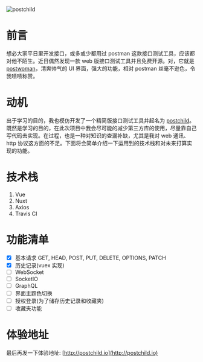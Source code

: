 ![postchild](https://socialify.git.ci/OLIVERgZzy/postchild/image?description=1&descriptionEditable=%E6%A8%A1%E4%BB%BF%20Postman%EF%BC%8C%E6%90%AD%E5%BB%BA%E4%BA%86%E4%B8%80%E4%B8%AA%E5%85%8D%E8%B4%B9%E5%A5%BD%E7%9C%8B%E7%9A%84%20API%20%E8%AF%B7%E6%B1%82%E6%9E%84%E5%BB%BA%E5%B7%A5%E5%85%B7%EF%BC%8C%E5%B8%AE%E5%8A%A9%E6%82%A8%E6%9B%B4%E9%AB%98%E6%95%88%E7%9A%84%E5%BC%80%E5%8F%91%E5%92%8C%E6%B5%8B%E8%AF%95%E3%80%82&font=Inter&forks=1&issues=1&language=1&owner=1&pattern=Circuit%20Board&pulls=1&stargazers=1&theme=Light)

# 前言

想必大家平日里开发接口，或多或少都用过 postman 这款接口测试工具，应该都对他不陌生。近日偶然发现一款 web 版接口测试工具并且免费开源。对，它就是 [postwoman](https://postwoman.io/)，清爽帅气的 UI 界面，强大的功能，相对 postman 丝毫不逊色，令我啧啧称赞。

# 动机

出于学习的目的，我也模仿开发了一个精简版接口测试工具并起名为 [postchild](http://postchild.io)。
既然是学习的目的，在此次项目中我会尽可能的减少第三方库的使用，尽量靠自己写代码去实现。在过程，也是一种对知识的查漏补缺，尤其是我对 web 通讯、http 协议这方面的不足。下面将会简单介绍一下运用到的技术栈和对未来打算实现的功能。

# 技术栈

1. Vue
2. Nuxt
3. Axios
4. Travis CI

# 功能清单

- [x] 基本请求 GET, HEAD, POST, PUT, DELETE, OPTIONS, PATCH
- [x] 历史记录(vuex 实现)
- [ ] WebSocket
- [ ] SocketIO
- [ ] GraphQL
- [ ] 界面主题色切换
- [ ] 授权登录(为了储存历史记录和收藏夹)
- [ ] 收藏夹功能

# 体验地址

最后再发一下体验地址: [http://postchild.io](http://postchild.io)
